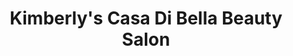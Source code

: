 ---
title: "Kimberly's Casa Di Bella Beauty Salon"
url: /syracuse/kimberlys-casa-di-bella-beauty-salon/
shop: Friseur
---